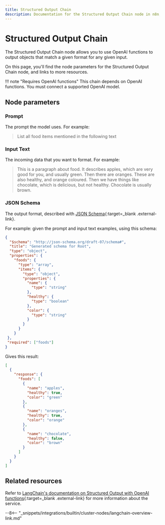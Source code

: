 ```yaml
---
title: Structured Output Chain
description: Documentation for the Structured Output Chain node in n8n, a workflow automation platform. Includes details of operations and configuration, and links to examples and credentials information.
---
```


# Structured Output Chain

The Structured Output Chain node allows you to use OpenAI functions to output objects that match a given format for any given input.

On this page, you'll find the node parameters for the Structured Output Chain node, and links to more resources.

<!--
!!! note "Examples and templates"
	For usage examples and templates to help you get started, refer to n8n's [LangChain integrations](https://n8n.io/integrations/langchain/){:target=_blank .external-link} page.
-->

!!! note "Requires OpenAI functions"
	This chain depends on OpenAI functions. You must connect a supported OpenAI model.
	
## Node parameters

### Prompt

The prompt the model uses. For example:

> List all food items mentioned in the following text


### Input Text

The incoming data that you want to format. For example:

> This is a paragraph about food. It describes apples, which are very good for you, and usually green. Then there are oranges. These are also healthy, and orange coloured. Then we have things like chocolate, which is delicious, but not healthy. Chocolate is usually brown.

### JSON Schema

The output format, described with [JSON Schema](https://json-schema.org/){:target=_blank .external-link}. 

For example: given the prompt and input text examples, using this schema:

```json
{
  "$schema": "http://json-schema.org/draft-07/schema#",
  "title": "Generated schema for Root",
  "type": "object",
  "properties": {
    "foods": {
      "type": "array",
      "items": {
        "type": "object",
        "properties": {
          "name": {
            "type": "string"
          },
          "healthy": {
            "type": "boolean"
          },
          "color": {
            "type": "string"
          }
        }
      }
    }
 },
 "required": ["foods"]
}
```

Gives this result:

```json
[
  {
    "response": {
      "foods": [
        {
          "name": "apples",
          "healthy": true,
          "color": "green"
        },
        {
          "name": "oranges",
          "healthy": true,
          "color": "orange"
        },
        {
          "name": "chocolate",
          "healthy": false,
          "color": "brown"
        }
      ]
    }
  }
]
```

## Related resources

<!--
View [example workflows and related content](https://n8n.io/integrations/langchain/){:target=_blank .external-link} on n8n's website.
-->

Refer to [LangChain's documentation on Structured Output with OpenAI functions](https://js.langchain.com/docs/modules/chains/popular/structured_output){:target=_blank .external-link} for more information about the service.

--8<-- "_snippets/integrations/builtin/cluster-nodes/langchain-overview-link.md"

